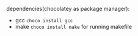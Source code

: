 dependencies(chocolatey as package manager):

- gcc `choco install gcc`
- make `choco install make` for running makefile
